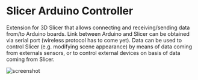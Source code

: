 # Slicer Arduino Controller
Extension for 3D Slicer that allows connecting and receiving/sending data from/to Arduino boards.
Link between Arduino and Slicer can be obtained via serial port (wireless protocol has to come yet).
Data can be used to control Slicer (e.g. modifying scene appearance) by means of data coming from externals sensors, or to control external devices on basis of data coming from Slicer.

![screenshot](https://raw.githubusercontent.com/pzaffino/SlicerArduinoController/master/ArduinoController_screenshot.png)
